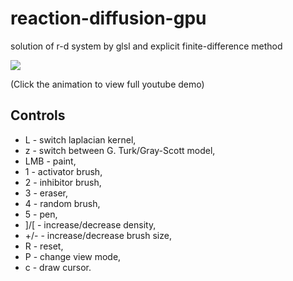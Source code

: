 # reaction-diffusion-gpu
solution of r-d system by glsl and explicit finite-difference method


![](https://github.com/rszczers/reaction-diffusion-gpu/blob/master/t.gif)

(Click the animation to view full youtube demo)

## Controls
* L - switch laplacian kernel,
* z - switch between G. Turk/Gray-Scott model,
* LMB - paint,
* 1 - activator brush,
* 2 - inhibitor brush,
* 3 - eraser,
* 4 - random brush,
* 5 - pen,
* ]/[ - increase/decrease density,
* +/- - increase/decrease brush size,
* R - reset,
* P - change view mode,
* c - draw cursor. 

